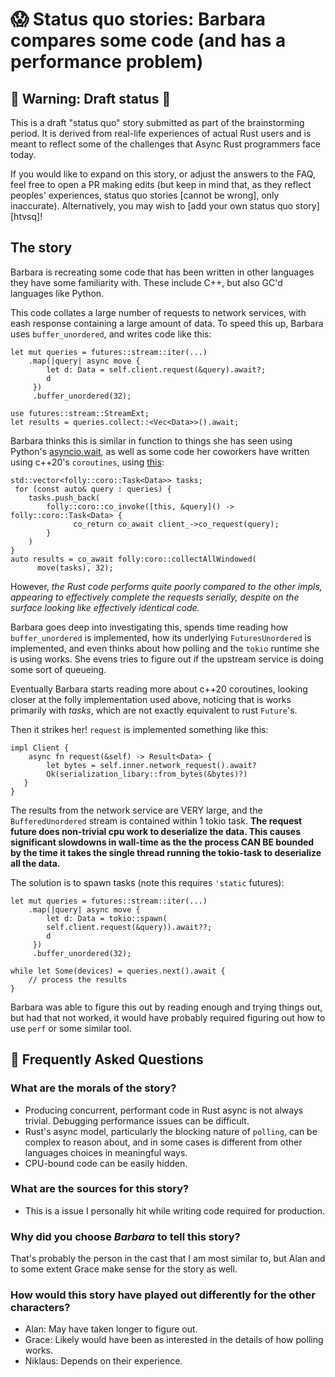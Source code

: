 # 😱 Status quo stories: Barbara compares some code (and has a performance problem)

## 🚧 Warning: Draft status 🚧

This is a draft "status quo" story submitted as part of the brainstorming period. It is derived from real-life experiences of actual Rust users and is meant to reflect some of the challenges that Async Rust programmers face today.

If you would like to expand on this story, or adjust the answers to the FAQ, feel free to open a PR making edits (but keep in mind that, as they reflect peoples' experiences, status quo stories [cannot be wrong], only inaccurate). Alternatively, you may wish to [add your own status quo story][htvsq]!

## The story

Barbara is recreating some code that has been written in other languages they have some familiarity with. These include C++, but
also GC'd languages like Python.

This code collates a large number of requests to network services, with eash response containing a large amount of data.
To speed this up, Barbara uses `buffer_unordered`, and writes code like this:

```
let mut queries = futures::stream::iter(...)
    .map(|query| async move {
        let d: Data = self.client.request(&query).await?;
        d
     })
     .buffer_unordered(32);

use futures::stream::StreamExt;
let results = queries.collect::<Vec<Data>>().await;
```

Barbara thinks this is similar in function to things she has seen using
Python's [asyncio.wait](https://docs.python.org/3/library/asyncio-task.html#asyncio.wait),
as well as some code her coworkers have written using c++20's `coroutines`,
using [this](https://github.com/facebook/folly/blob/master/folly/experimental/coro/Collect.h#L321):

```
std::vector<folly::coro::Task<Data>> tasks;
 for (const auto& query : queries) {
    tasks.push_back(
        folly::coro::co_invoke([this, &query]() -> folly::coro::Task<Data> {
              co_return co_await client_->co_request(query);
        }
    )
}
auto results = co_await folly:coro::collectAllWindowed(
      move(tasks), 32);
```

However, *the Rust code performs quite poorly compared to the other impls,
appearing to effectively complete the requests serially, despite on the surface
looking like effectively identical code.*

Barbara goes deep into investigating this, spends time reading how `buffer_unordered` is
implemented, how its underlying `FuturesUnordered` is implemented, and even thinks about
how polling and the `tokio` runtime she is using works. She evens tries to figure out if the
upstream service is doing some sort of queueing.

Eventually Barbara starts reading more about c++20 coroutines, looking closer at the folly
implementation used above, noticing that is works primarily with *tasks*, which are not exactly
equivalent to rust `Future`'s.

Then it strikes her! `request` is implemented something like this:
```
impl Client {
    async fn request(&self) -> Result<Data> {
        let bytes = self.inner.network_request().await?
        Ok(serialization_libary::from_bytes(&bytes)?)
   }
}
```
The results from the network service are VERY large, and the `BufferedUnordered` stream is contained within 1 tokio task.
**The request future does non-trivial cpu work to deserialize the data.
This causes significant slowdowns in wall-time as the the process CAN BE bounded by the time it takes
the single thread running the tokio-task to deserialize all the data.**

The solution is to spawn tasks (note this requires `'static` futures):

```
let mut queries = futures::stream::iter(...)
    .map(|query| async move {
        let d: Data = tokio::spawn(
        self.client.request(&query)).await??;
        d
     })
     .buffer_unordered(32);

while let Some(devices) = queries.next().await {
    // process the results
}
```

Barbara was able to figure this out by reading enough and trying things out, but had that not worked, it
would have probably required figuring out how to use `perf` or some similar tool.

## 🤔 Frequently Asked Questions

### **What are the morals of the story?**
* Producing concurrent, performant code in Rust async is not always trivial. Debugging performance
  issues can be difficult.
* Rust's async model, particularly the blocking nature of `polling`, can be complex to reason about,
  and in some cases is different from other languages choices in meaningful ways.
* CPU-bound code can be easily hidden.

### **What are the sources for this story?**
* This is a issue I personally hit while writing code required for production.

### **Why did you choose *Barbara* to tell this story?**
That's probably the person in the cast that I am most similar to, but Alan
and to some extent Grace make sense for the story as well.

### **How would this story have played out differently for the other characters?**
* Alan: May have taken longer to figure out.
* Grace: Likely would have been as interested in the details of how polling works.
* Niklaus: Depends on their experience.
